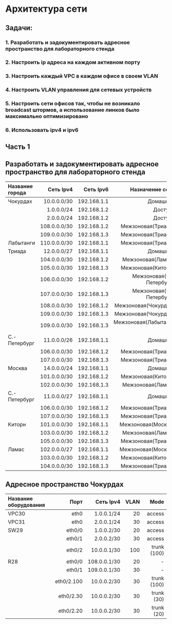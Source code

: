 
# Архитектура сети 

## Задачи:
### 1. Разработать и задокументировать адресное пространство для лабораторного стенда
### 2. Настроить ip адреса на каждом активном порту
### 3. Настроить каждый VPC в каждом офисе в своем VLAN
### 4. Настроить VLAN управления для сетевых устройств
### 5. Настроить сети офисов так, чтобы не возникало broadcast штормов, а использование линков было максимально оптимизировано
### 6. Использовать ipv4 и ipv6

## Часть 1
## Разработать и задокументировать адресное пространство для лабораторного стенда

| Название города  | Сеть Ipv4        | Сеть Ipv6   | Назначение сети          |
| :----------------|-----------------:| -----------:|-------------------------:|
| Чокурдах         |10.0.0.0/30       | 192.168.1.1 | Домашняя                 | 
|                  |1.0.0.0/24        | 192.168.1.2 | Доступа                  |
|                  |2.0.0.0/24        | 192.168.1.2 | Доступа                  | 
|                  |108.0.0.0/30      | 192.168.1.2 | Межзоновая(Триада)       | 
|                  |109.0.0.0/30      | 192.168.1.3 | Межзоновая(Триада)       | 
| Лабытанги        |110.0.0.0/30      | 192.168.1.1 | Межзоновая(Триада)       | 
| Триада           |12.0.0.0/27       | 192.168.1.1 | Домашняя                 | 
|                  |104.0.0.0/30      | 192.168.1.2 | Межзоновая(Ламас)        | 
|                  |105.0.0.0/30      | 192.168.1.3 | Межзоновая(Киторн)       |
|                  |106.0.0.0/30      | 192.168.1.2 | Межзоновая(С.-Петербург) | 
|                  |107.0.0.0/30      | 192.168.1.3 | Межзоновая(С.-Петербург) | 
|                  |108.0.0.0/30      | 192.168.1.2 | Межзоновая(Чокурдах)     | 
|                  |109.0.0.0/30      | 192.168.1.3 | Межзоновая(Чокурдах)     | 
|                  |109.0.0.0/30      | 192.168.1.3 | Межзоновая(Лабытанги )   | 
| С.-Петербург     |11.0.0.0/26       | 192.168.1.1 | Домашняя                 | 
|                  |106.0.0.0/30      | 192.168.1.2 | Межзоновая(Триада)       | 
|                  |107.0.0.0/30      | 192.168.1.3 | Межзоновая(Триада)       | 
| Москва           |14.0.0.0/24       | 192.168.1.1 | Домашняя                 | 
|                  |101.0.0.0/30      | 192.168.1.2 | Межзоновая(Киторн)       | 
|                  |102.0.0.0/30      | 192.168.1.3 | Межзоновая(Ламас)        | 
| С.-Петербург     |11.0.0.0/27       | 192.168.1.1 | Домашняя                 | 
|                  |106.0.0.0/30      | 192.168.1.2 | Межзоновая(Триада)       | 
|                  |107.0.0.0/30      | 192.168.1.3 | Межзоновая(Триада)       | 
| Киторн           |101.0.0.0/30      | 192.168.1.1 | Межзоновая(Москва)       | 
|                  |103.0.0.0/30      | 192.168.1.2 | Межзоновая(Ламас)        | 
|                  |105.0.0.0/30      | 192.168.1.3 | Межзоновая(Триада)       | 
| Ламас            |102.0.0.0/27      | 192.168.1.1 | Межзоновая(Москва)       | 
|                  |103.0.0.0/30      | 192.168.1.2 | Межзоновая(Киторн)       | 
|                  |104.0.0.0/30      | 192.168.1.3 | Межзоновая(Триада)       | 

## Адресное пространство Чокурдах

| Название оборудования  |Порт              | Сеть Ipv4        | VLAN | Mode              |
| :----------------------|-----------------:|-----------------:|-----:|------------------:|
| VPC30                  |eth0              |1.0.0.1/24        | 20   | access            |
| VPC31                  |eth0              |2.0.0.1/24        | 30   | access            |
| SW29                   |eth0/0            |1.0.0.2/30        | 20   | access            |
|                        |eth0/1            |2.0.0.2/30        | 30   | access            |
|                        |eth0/2            |10.0.0.1/30       | 100  | trunk (100)       |
| R28                    |eth0/0            |108.0.0.1/30      | 20   | -                 |
|                        |eth0/1            |109.0.0.1/30      | 30   | -                 |
|                        |eth0/2.100        |10.0.0.2/30       | 30   | trunk (100)       |
|                        |eth0/2.30         |10.0.0.2/30       | 30   | trunk (30)        |
|                        |eth0/2.20         |10.0.0.2/30       | 30   | trunk (20)        |

